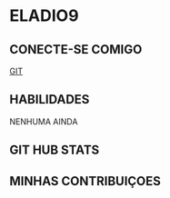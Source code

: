 
# ELADIO9

## CONECTE-SE COMIGO 

[GIT](https://github.com/Eladio9)

## HABILIDADES 

NENHUMA AINDA

## GIT HUB STATS

## MINHAS CONTRIBUIÇOES

